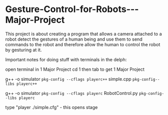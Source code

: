 # Gesture-Control-for-Robots---Major-Project

This project is about creating a program that allows a camera attached to a robot detect the gestures of a human being
and use them to send commands to the robot and therefore allow the human to control the robot by gesturing at it.


Important notes for doing stuff with terminals in the delph:

open terminal in 1 Major Project
	cd 1 then tab to get 1 Major Project


g++ -o simulator `pkg-config --cflags playerc++` simple.cpp `pkg-config--libs playerc++`

g++ -o simulator `pkg-config --cflags playerc` RobotControl.py `pkg-config--libs playerc`



type "player ./simple.cfg" - this opens stage
